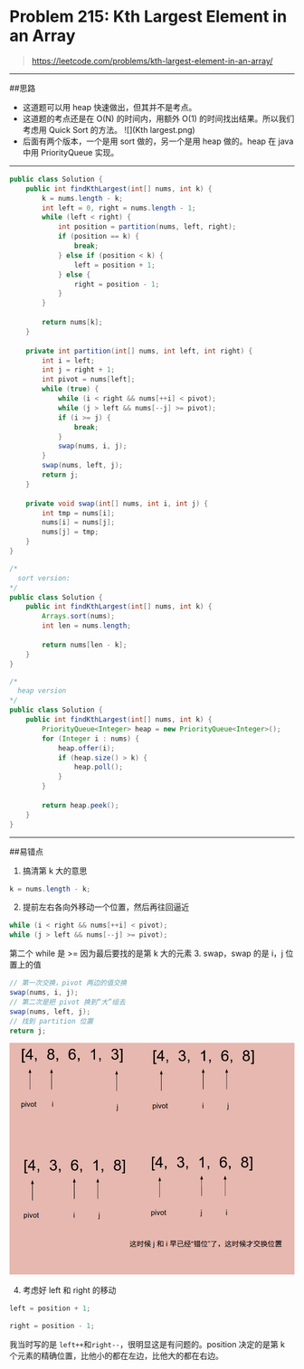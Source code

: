 # Problem 215: Kth Largest Element in an Array


> https://leetcode.com/problems/kth-largest-element-in-an-array/

-------------
##思路
* 这道题可以用 heap 快速做出，但其并不是考点。
* 这道题的考点还是在 O(N) 的时间内，用额外 O(1) 的时间找出结果。所以我们考虑用 Quick Sort 的方法。
![](Kth largest.png)
* 后面有两个版本，一个是用 sort 做的，另一个是用 heap 做的。heap 在 java 中用 PriorityQueue 实现。
-----------
```java
public class Solution {
    public int findKthLargest(int[] nums, int k) {
        k = nums.length - k;
        int left = 0, right = nums.length - 1;
        while (left < right) {
            int position = partition(nums, left, right);
            if (position == k) {
                break;
            } else if (position < k) {
                left = position + 1;
            } else {
                right = position - 1;
            }
        }
        
        return nums[k];
    }
    
    private int partition(int[] nums, int left, int right) {
        int i = left;
        int j = right + 1;
        int pivot = nums[left];
        while (true) {
            while (i < right && nums[++i] < pivot);
            while (j > left && nums[--j] >= pivot);
            if (i >= j) {
                break;
            }
            swap(nums, i, j);
        }
        swap(nums, left, j);
        return j;
    }
    
    private void swap(int[] nums, int i, int j) {
        int tmp = nums[i];
        nums[i] = nums[j];
        nums[j] = tmp;
    }
}
```
```java
/*
  sort version:
*/
public class Solution {
    public int findKthLargest(int[] nums, int k) {
        Arrays.sort(nums);
        int len = nums.length;
      
        return nums[len - k];
    }
}
```

```java
/*
  heap version
*/
public class Solution {
    public int findKthLargest(int[] nums, int k) {
        PriorityQueue<Integer> heap = new PriorityQueue<Integer>();
        for (Integer i : nums) {
            heap.offer(i);
            if (heap.size() > k) {
                heap.poll();
            }
        }
        
        return heap.peek();
    }
}
```
------
##易错点

1. 搞清第 k 大的意思
```java
k = nums.length - k;
```
2. 提前左右各向外移动一个位置，然后再往回逼近
```java
while (i < right && nums[++i] < pivot);
while (j > left && nums[--j] >= pivot);
```
第二个 while 是 >= 因为最后要找的是第 k 大的元素
3. swap，swap 的是 i，j 位置上的值
```java
// 第一次交换，pivot 两边的值交换
swap(nums, i, j); 
// 第二次是把 pivot 换到“大”组去
swap(nums, left, j);
// 找到 partition 位置
return j;
```
![](KthLargestElement2.png)

4. 考虑好 left 和 right 的移动
```java
left = position + 1;
```
```java
right = position - 1;
```
我当时写的是 ```left++```和```right--```，很明显这是有问题的。position 决定的是第 k 个元素的精确位置，比他小的都在左边，比他大的都在右边。

















